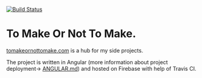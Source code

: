 [![Build Status](https://travis-ci.org/kamilpowalowski/tomakeornottomake.com.svg?branch=master)](https://travis-ci.org/kamilpowalowski/tomakeornottomake.com)

# To Make Or Not To Make.

[tomakeornottomake.com](https://tomakeornottomake.com) is a hub for my side projects.

The project is written in Angular (more information about project deployment-> [ANGULAR.md](ANGULAR.md)) and hosted on Firebase with help of Travis CI.

